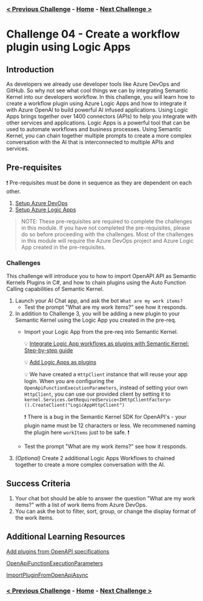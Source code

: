 ### [< Previous Challenge](./Challenge-03.md) - **[Home](../README.md)** - [Next Challenge >](./Challenge-05.md)

# Challenge 04 -  Create a workflow plugin using Logic Apps

## Introduction

As developers we already use developer tools like Azure DevOps and GitHub. So why not see what cool things we can by integrating Semantic Kernel into our developers workflow. In this challenge, you will learn how to create a workflow plugin using Azure Logic Apps and how to integrate it with Azure OpenAI to build powerful AI infused applications. Using Logic Apps brings together over 1400 connectors (APIs) to help you integrate with other services and applications. Logic Apps is a powerful tool that can be used to automate workflows and business processes. Using Semantic Kernel, you can chain together multiple prompts to create a more complex conversation with the AI that is interconnected to multiple APIs and services.

## Pre-requisites

:exclamation: Pre-requisites must be done in sequence as they are dependent on each other.

1. [Setup Azure DevOps](./Resources/Supporting%20Challenges/Challenge-04-Prereq-ADO.md)
1. [Setup Azure Logic Apps](./Resources/Supporting%20Challenges/Challenge-04-Prereq-LogicApp.md)

>NOTE: These pre-requisites are required to complete the challenges in this module. If you have not completed the pre-requisites, please do so before proceeding with the challenges. Most of the challenges in this module will require the Azure DevOps project and Azure Logic App created in the pre-requisites.

### Challenges

This challenge will introduce you to how to import OpenAPI API as Semantic Kernels Plugins in C#, and how to chain plugins using the Auto Function Calling capabilities of Semantic Kernel.

1. Launch your AI Chat app, and ask the bot `What are my work items?`
    - Test the prompt "What are my work items?" see how it responds.
1. In addition to Challenge 3, you will be adding a new plugin to your Semantic Kernel using the Logic App you created in the pre-req.
    - Import your Logic App from the pre-req into Semantic Kernel.

        :bulb: [Integrate Logic App workflows as plugins with Semantic Kernel: Step-by-step guide](https://techcommunity.microsoft.com/t5/azure-integration-services-blog/integrate-logic-app-workflows-as-plugins-with-semantic-kernel/ba-p/4210854)

        :bulb: [Add Logic Apps as plugins](https://learn.microsoft.com/en-us/semantic-kernel/concepts/plugins/adding-logic-apps-as-plugins)

        :bulb: We have created a `HttpClient` instance that will reuse your app login. When you are configuring the `OpenApiFunctionExecutionParameters`, instead of setting your own `HttpClient`, you can use our provided client by setting it to `kernel.Services.GetRequiredService<IHttpClientFactory>().CreateClient("LogicAppHttpClient")`

        :exclamation: There is a bug in the Semantic Kernel SDK for OpenAPI's - your plugin name must be 12 characters or less. We recommened naming the plugin here `workItems` just to be safe. :exclamation:

    - Test the prompt "What are my work items?" see how it responds.
1. _(Optional)_ Create 2 additional Logic Apps Workflows to chained together to create a more complex conversation with the AI.

## Success Criteria

1. Your chat bot should be able to answer the question "What are my work items?" with a list of work items from Azure DevOps.
1. You can ask the bot to filter, sort, group, or change the display format of the work items.

## Additional Learning Resources

[Add plugins from OpenAPI specifications](https://learn.microsoft.com/en-us/semantic-kernel/concepts/plugins/adding-openapi-plugins?pivots=programming-language-csharp)

[OpenApiFunctionExecutionParameters](https://learn.microsoft.com/en-us/dotnet/api/microsoft.semantickernel.plugins.openapi.openapifunctionexecutionparameters?view=semantic-kernel-dotnet)

[ImportPluginFromOpenApiAsync](https://learn.microsoft.com/en-us/dotnet/api/microsoft.semantickernel.plugins.openapi.openapikernelextensions.importpluginfromopenapiasync?view=semantic-kernel-dotnet)

### [< Previous Challenge](./Challenge-03.md) - **[Home](../README.md)** - [Next Challenge >](./Challenge-05.md)
